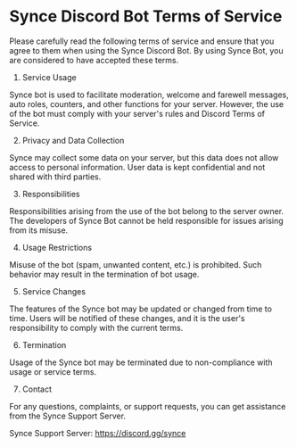 # Synce Discord Bot Terms of Service

Please carefully read the following terms of service and ensure that you agree to them when using the Synce Discord Bot. By using Synce Bot, you are considered to have accepted these terms.

1. Service Usage

Synce bot is used to facilitate moderation, welcome and farewell messages, auto roles, counters, and other functions for your server. However, the use of the bot must comply with your server's rules and Discord Terms of Service.

2. Privacy and Data Collection

Synce may collect some data on your server, but this data does not allow access to personal information. User data is kept confidential and not shared with third parties.

3. Responsibilities

Responsibilities arising from the use of the bot belong to the server owner. The developers of Synce Bot cannot be held responsible for issues arising from its misuse.

4. Usage Restrictions

Misuse of the bot (spam, unwanted content, etc.) is prohibited. Such behavior may result in the termination of bot usage.

5. Service Changes

The features of the Synce bot may be updated or changed from time to time. Users will be notified of these changes, and it is the user's responsibility to comply with the current terms.

6. Termination

Usage of the Synce bot may be terminated due to non-compliance with usage or service terms.

7. Contact

For any questions, complaints, or support requests, you can get assistance from the Synce Support Server.

Synce Support Server: https://discord.gg/synce
